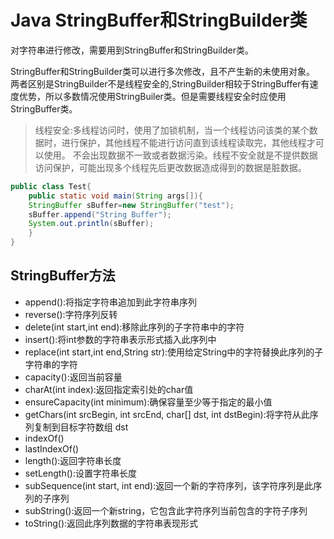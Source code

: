 # Java StringBuffer和StringBuilder类
对字符串进行修改，需要用到StringBuffer和StringBuilder类。

StringBuffer和StringBuilder类可以进行多次修改，且不产生新的未使用对象。
两者区别是StringBuilder不是线程安全的,StringBuilder相较于StringBuffer有速度优势，所以多数情况使用StringBuiler类。但是需要线程安全时应使用StringBuffer类。
>线程安全:多线程访问时，使用了加锁机制，当一个线程访问该类的某个数据时，进行保护，其他线程不能进行访问直到该线程读取完，其他线程才可以使用。
不会出现数据不一致或者数据污染。线程不安全就是不提供数据访问保护，可能出现多个线程先后更改数据造成得到的数据是脏数据。
```java
public class Test{
    public static void main(String args[]){
    StringBuffer sBuffer=new StringBuffer("test");
    sBuffer.append("String Buffer");
    System.out.println(sBuffer);
    }
}
```
## StringBuffer方法
+ append():将指定字符串追加到此字符串序列
+ reverse():字符序列反转
+ delete(int start,int end):移除此序列的子字符串中的字符
+ insert():将int参数的字符串表示形式插入此序列中
+ replace(int start,int end,String str):使用给定String中的字符替换此序列的子字符串的字符
+ capacity():返回当前容量
+ charAt(int index):返回指定索引处的char值
+ ensureCapacity(int minimum):确保容量至少等于指定的最小值
+ getChars(int srcBegin, int srcEnd, char[] dst, int dstBegin):将字符从此序列复制到目标字符数组 dst
+ indexOf()
+ lastIndexOf()
+ length():返回字符串长度
+ setLength():设置字符串长度
+ subSequence(int start, int end):返回一个新的字符序列，该字符序列是此序列的子序列
+ subString():返回一个新string，它包含此字符序列当前包含的字符子序列
+ toString():返回此序列数据的字符串表现形式